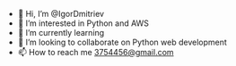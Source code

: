 - 👋 Hi, I’m @IgorDmitriev
- 👀 I’m interested in Python and AWS
- 🌱 I’m currently learning 
- 💞️ I’m looking to collaborate on Python web development
- 📫 How to reach me 3754456@gmail.com

<!---
IgorDmitri/IgorDmitri is a ✨ special ✨ repository because its `README.md` (this file) appears on your GitHub profile.
You can click the Preview link to take a look at your changes.
--->
